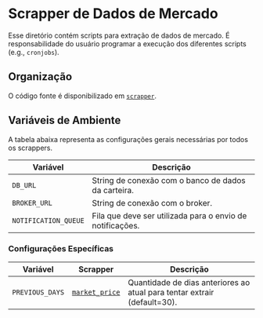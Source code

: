 # Scrapper de Dados de Mercado

Esse diretório contém scripts para extração de dados de mercado. É responsabilidade do usuário programar a execução dos diferentes scripts (e.g., `cronjobs`).

## Organização

O código fonte é disponibilizado em [`scrapper`](./scrappers).

## Variáveis de Ambiente

A tabela abaixa representa as configurações gerais necessárias por todos os scrappers.

| Variável | Descrição |
| --- | --- |
| `DB_URL` | String de conexão com o banco de dados da carteira. |
| `BROKER_URL` | String de conexão com o broker. |
| `NOTIFICATION_QUEUE` | Fila que deve ser utilizada para o envio de notificações. |

### Configurações Específicas

| Variável | Scrapper | Descrição |
| --- | --- | --- |
| `PREVIOUS_DAYS` | [`market_price`](./scrappers/market_price.py) | Quantidade de dias anteriores ao atual para tentar extrair (default=30). |
